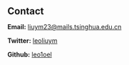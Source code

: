 <h1 id="contact"></h1>

<h2 style="margin: 60px 0px 10px;">Contact</h2>

<!-- <p><strong>Address:</strong> <a href="https://www.google.com/maps/place/Engineering+Building+II/@35.7718788,-78.674255,19.41z/data=!4m6!3m5!1s0x89acf59ddf9cbc51:0x6e61b8b2123bdb41!8m2!3d35.7719356!4d-78.674002!16s%2Fg%2F12lk1b1lb?entry=ttu">890 Oval Dr, Raleigh, NC 27606</a> -->
<!--
<br />
<strong>Office Location:</strong> xxxxx
-->
<strong>Email:</strong> <email>liuym23@mails.tsinghua.edu.cn</email>

<strong>Twitter:</strong> <a href="https://x.com/leoliuym">leoliuym</a>

<strong>Github:</strong> <a href="https://github.com/leo1oel">leo1oel</a>